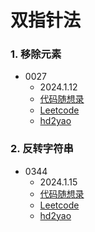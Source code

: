 # 双指针法

### 1. 移除元素
+ 0027
  + 2024.1.12
  + [代码随想录](https://www.programmercarl.com/0027.%E7%A7%BB%E9%99%A4%E5%85%83%E7%B4%A0.html#%E6%80%9D%E8%B7%AF)
  + [Leetcode](https://leetcode.cn/problems/remove-element/)
  + [hd2yao](https://github.com/hd2yao/leetcode/tree/master/array/0027.Remove-Element)

### 2. 反转字符串
+ 0344
  + 2024.1.15
  + [代码随想录](https://www.programmercarl.com/0344.%E5%8F%8D%E8%BD%AC%E5%AD%97%E7%AC%A6%E4%B8%B2.html#%E7%AE%97%E6%B3%95%E5%85%AC%E5%BC%80%E8%AF%BE)
  + [Leetcode](https://leetcode.cn/problems/reverse-string/)
  + [hd2yao](https://github.com/hd2yao/leetcode/tree/master/string/0344.Reverse-String)